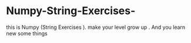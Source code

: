 # Numpy-String-Exercises-
this is Numpy (String  Exercises ). make your level grow up . And you learn new some things 
